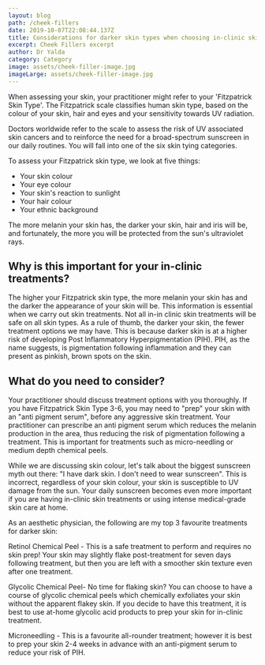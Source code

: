 ```yaml
---
layout: blog
path: /cheek-fillers
date: 2019-10-07T22:08:44.137Z
title: Considerations for darker skin types when choosing in-clinic skin treatments
excerpt: Cheek Fillers excerpt
author: Dr Yalda
category: Category
image: assets/cheek-filler-image.jpg
imageLarge: assets/cheek-filler-image.jpg
---
```

When assessing your skin, your practitioner might refer to your 'Fitzpatrick Skin Type'. The Fitzpatrick scale classifies human skin type, based on the colour of your skin, hair and eyes and your sensitivity towards UV radiation.

Doctors worldwide refer to the scale to assess the risk of UV associated skin cancers and to reinforce the need for a broad-spectrum sunscreen in our daily routines. You will fall into one of the six skin tying categories.

To assess your Fitzpatrick skin type, we look at five things:

* Your skin colour
* Your eye colour
* Your skin's reaction to sunlight
* Your hair colour
* Your ethnic background

The more melanin your skin has, the darker your skin, hair and iris will be, and fortunately, the more you will be protected from the sun's ultraviolet rays.

## Why is this important for your in-clinic treatments?

The higher your Fitzpatrick skin type, the more melanin your skin has and the darker the appearance of your skin will be. This information is essential when we carry out skin treatments. Not all in-in clinic skin treatments will be safe on all skin types. As a rule of thumb, the darker your skin, the fewer treatment options we may have. This is because darker skin is at a higher risk of developing Post Inflammatory Hyperpigmentation (PIH). PIH, as the name suggests, is pigmentation following inflammation and they can present as pinkish, brown spots on the skin.

## 

## What do you need to consider?

Your practitioner should discuss treatment options with you thoroughly. If you have Fitzpatrick Skin Type 3-6, you may need to "prep" your skin with an "anti pigment serum", before any aggressive skin treatment. Your practitioner can prescribe an anti pigment serum which reduces the melanin production in the area, thus reducing the risk of pigmentation following a treatment. This is important for treatments such as micro-needling or medium depth chemical peels.

While we are discussing skin colour, let's talk about the biggest sunscreen myth out there: "I have dark skin. I don't need to wear sunscreen". This is incorrect, regardless of your skin colour, your skin is susceptible to UV damage from the sun. Your daily sunscreen becomes even more important if you are having in-clinic skin treatments or using intense medical-grade skin care at home.

As an aesthetic physician, the following are my top 3 favourite treatments for darker skin:

Retinol Chemical Peel - This is a safe treatment to perform and requires no skin prep! Your skin may slightly flake post-treatment for seven days following treatment, but then you are left with a smoother skin texture even after one treatment.

Glycolic Chemical Peel- No time for flaking skin? You can choose to have a course of glycolic chemical peels which chemically exfoliates your skin without the apparent flakey skin. If you decide to have this treatment, it is best to use at-home glycolic acid products to prep your skin for in-clinic treatment.

Microneedling - This is a favourite all-rounder treatment; however it is best to prep your skin 2-4 weeks in advance with an anti-pigment serum to reduce your risk of PIH.
